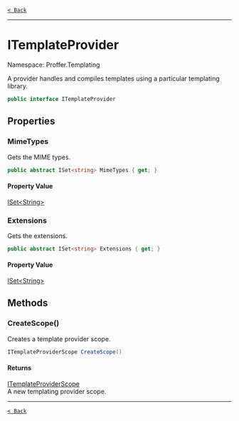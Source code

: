 [`< Back`](./)

---

# ITemplateProvider

Namespace: Proffer.Templating

A provider handles and compiles templates using a particular templating library.

```csharp
public interface ITemplateProvider
```

## Properties

### **MimeTypes**

Gets the MIME types.

```csharp
public abstract ISet<string> MimeTypes { get; }
```

#### Property Value

[ISet&lt;String&gt;](https://docs.microsoft.com/en-us/dotnet/api/system.collections.generic.iset-1)<br>

### **Extensions**

Gets the extensions.

```csharp
public abstract ISet<string> Extensions { get; }
```

#### Property Value

[ISet&lt;String&gt;](https://docs.microsoft.com/en-us/dotnet/api/system.collections.generic.iset-1)<br>

## Methods

### **CreateScope()**

Creates a template provider scope.

```csharp
ITemplateProviderScope CreateScope()
```

#### Returns

[ITemplateProviderScope](./proffer.templating.itemplateproviderscope)<br>
A new templating provider scope.

---

[`< Back`](./)
